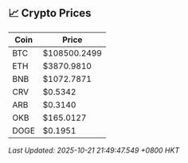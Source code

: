 ## 📈 Crypto Prices

| Coin | Price |
| ---- | ----- |
| BTC | $108500.2499 |
| ETH | $3870.9810 |
| BNB | $1072.7871 |
| CRV | $0.5342 |
| ARB | $0.3140 |
| OKB | $165.0127 |
| DOGE | $0.1951 |

_Last Updated: 2025-10-21 21:49:47.549 +0800 HKT_